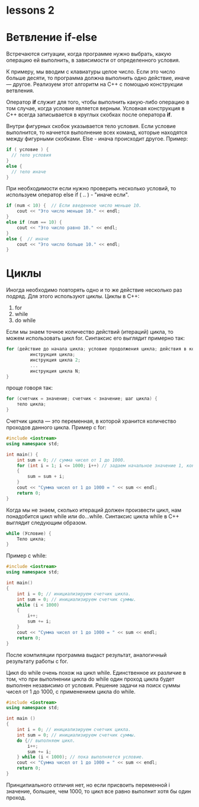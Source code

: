 # lessons 2
# Ветвление if-else
Встречаются ситуации, когда программе нужно выбрать, какую операцию ей выполнить, в зависимости от определенного условия.

К примеру, мы вводим с клавиатуры целое число. Если это число больше десяти, то программа должна выполнить одно действие, иначе — другое. Реализуем этот алгоритм на C++ с помощью конструкции ветвления. 

Оператор **if** служит для того, чтобы выполнить какую-либо операцию в том случае, когда условие является верным. Условная конструкция в С++ всегда записывается в круглых скобках после оператора **if**.

Внутри фигурных скобок указывается тело условия. Если условие выполнится, то начнется выполнение всех команд, которые находятся между фигурными скобками. Else - инача происходит другое.
Пример:
```C++
if ( условие ) {
  // тело условия
} 
else {
  // тело иначе
}
```

При необходимости если нужно проверить несколько условий, то используем оператор else if ( .. ) - "иначе если".

```C++
if (num < 10) {  // Если введенное число меньше 10.
    cout << "Это число меньше 10." << endl;
} 
else if (num == 10) {
    cout << "Это число равно 10." << endl;
} 
else {  // иначе
    cout << "Это число больше 10." << endl;
}
```

# Циклы
Иногда необходимо повторять одно и то же действие несколько раз подряд. Для этого используют циклы. Циклы в С++: 
  1. for
  2. while
  3. do while

Если мы знаем точное количество действий (итераций) цикла, то можем использовать цикл for. Синтаксис его выглядит примерно так:
```C++
for (действие до начала цикла; условие продолжения цикла; действия в конце каждой итерации цикла) {
         инструкция цикла;
         инструкция цикла 2;
         ...
         инструкция цикла N;
}
```
проще говоря так:
```C++
for (счетчик = значение; счетчик < значение; шаг цикла) {
    тело цикла;
}
```

Счетчик цикла — это переменная, в которой хранится количество проходов данного цикла. 
Пример с for:
```C++
#include <iostream>
using namespace std;

int main() {
    int sum = 0; // сумма чисел от 1 до 1000.
    for (int i = 1; i <= 1000; i++) // задаем начальное значение 1, конечное 1000 и задаем шаг цикла - 1.
    {
        sum = sum + i;
    }
    cout << "Сумма чисел от 1 до 1000 = " << sum << endl;         
    return 0;
}
```
Когда мы не знаем, сколько итераций должен произвести цикл, нам понадобится цикл while или do...while. Синтаксис цикла while в C++ выглядит следующим образом.
```C++
while (Условие) {
    Тело цикла;
}
```

Пример с while:
```C++
#include <iostream>
using namespace std;

int main()
{
    int i = 0; // инициализируем счетчик цикла.
    int sum = 0; // инициализируем счетчик суммы.
    while (i < 1000)
    {
        i++;
        sum += i;
    }
    cout << "Сумма чисел от 1 до 1000 = " << sum << endl; 
    return 0;
}
```
После компиляции программа выдаст результат, аналогичный результату работы c for.

Цикл do while очень похож на цикл while. Единственное их различие в том, что при выполнении цикла do while один проход цикла будет выполнен независимо от условия. Решение задачи на поиск суммы чисел от 1 до 1000, с применением цикла do while.

```C++
#include <iostream>
using namespace std;

int main ()
{
    int i = 0; // инициализируем счетчик цикла.
    int sum = 0; // инициализируем счетчик суммы.
    do {// выполняем цикл.
        i++;
        sum += i;
    } while (i < 1000); // пока выполняется условие.
    cout << "Сумма чисел от 1 до 1000 = " << sum << endl;
    return 0;
}
```
Принципиального отличия нет, но если присвоить переменной i значение, большее, чем 1000, то цикл все равно выполнит хотя бы один проход.
